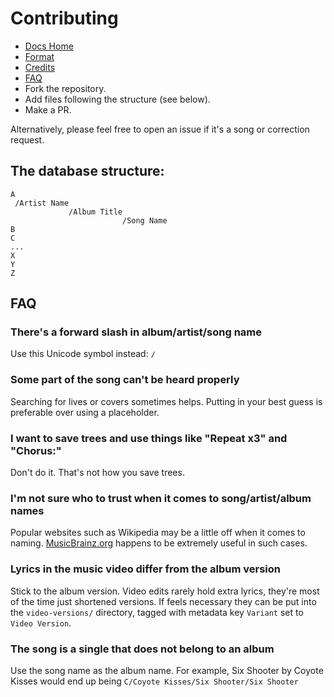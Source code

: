 # Contributing

* [Docs Home](https://github.com/Lyrics/lyrics/tree/master/docs/README.md)
* [Format](https://github.com/Lyrics/lyrics/tree/master/docs/Format.md)
* [Credits](https://github.com/Lyrics/lyrics/tree/master/docs/Credits.md)
* [FAQ](https://github.com/Lyrics/lyrics/tree/master/docs/FAQ.md)
* Fork the repository.
* Add files following the structure \(see below\).
* Make a PR.

Alternatively, please feel free to open an issue if it's a song or correction request.

## The database structure:

```text
A
 /Artist Name
             /Album Title
                         /Song Name
B
C
...
X
Y
Z
```

## FAQ

### There's a forward slash in album/artist/song name

Use this Unicode symbol instead: `∕`

### Some part of the song can't be heard properly

Searching for lives or covers sometimes helps. Putting in your best guess is preferable over using a placeholder.

### I want to save trees and use things like "Repeat x3" and "Chorus:"

Don't do it. That's not how you save trees.

### I'm not sure who to trust when it comes to song/artist/album names

Popular websites such as Wikipedia may be a little off when it comes to naming. [MusicBrainz.org](https://musicbrainz.org) happens to be extremely useful in such cases.

### Lyrics in the music video differ from the album version

Stick to the album version. Video edits rarely hold extra lyrics, they're most of the time just shortened versions. If feels necessary they can be put into the `video-versions/` directory, tagged with metadata key `Variant` set to `Video Version`.

### The song is a single that does not belong to an album

Use the song name as the album name. For example, Six Shooter by Coyote Kisses would end up being `C/Coyote Kisses/Six Shooter/Six Shooter`

